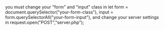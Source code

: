 you must change your "form" and "input" class in
let form = document.querySelector("your-form-class"),
    input = form.querySelectorAll("your-form-input"), 
and change your server settings in 
request.open("POST","server.php");

